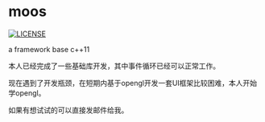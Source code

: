# moos


[![LICENSE](https://img.shields.io/badge/license-NPL%20(The%20996%20Prohibited%20License)-blue.svg)](https://github.com/996icu/996.ICU/blob/master/LICENSE)


a framework base c++11

本人已经完成了一些基础库开发，其中事件循环已经可以正常工作。


现在遇到了开发瓶颈，在短期内基于opengl开发一套UI框架比较困难，本人开始学opengl。

如果有想试试的可以直接发邮件给我。


